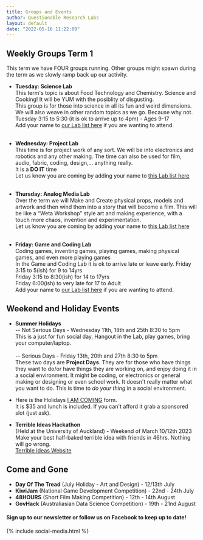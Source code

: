 ```yaml
---
title: Groups and Events
author: Questionable Research Labs
layout: default
date: "2022-05-16 11:22:00"
---
```


## Weekly Groups Term 1

This term we have FOUR groups running. Other groups might spawn during the term as we slowly ramp back up our activity. 


 - **Tuesday: Science Lab**<br> 
   This term's topic is about Food Technology and Chemistry. Science and Cooking! It will be YUM with the posiblity of disgusting.<br>
   This group is for those into science in all its fun and weird dimensions.<br> 
   We will also weave in other random topics as we go. Because why not.<br>
   Tuesday 3:15 to 5:30 (it is ok to arrive up to 4pm) - Ages 9-17<br>
   Add your name to [our Lab list here](https://forms.gle/NAdtGMuaCTZ5V3TL6) if you are wanting to attend.<br><br>
   

 - **Wednesday: Project Lab**<br>
   This time is for project work of any sort. We will be into electronics and robotics and any other making. 
   The time can also be used for film, audio, fabric, coding, design,... anything really.<br>
   It is a __DO IT__ time<br>
   Let us know you are coming by adding your name to [this Lab list here](https://forms.gle/bWX1fC4Zg47Dqaiz7)<br><br>


 - **Thursday: Analog Media Lab**<br>
   Over the term we will Make and Create physical props, models and artwork and then wind them into a story that will become a film. This will be like a “Weta Workshop” style art and making experience, with a touch more chaos, invention and experimentation.<br>
   Let us know you are coming by adding your name to [this Lab list here](https://forms.gle/RF345AfB5NbovTam9)<br><br> 


 - **Friday: Game and Coding Lab**<br>
   Coding games, inventing games, playing games, making physical games, and even more playing games<br>
   In the Game and Coding Lab it is ok to arrive late or leave early.
    Friday 3:15 to 5(ish) for 9 to 14yrs<br>
    Friday 3:15 to 8:30(ish) for 14 to 17yrs<br>
    Friday 6:00(ish) to very late for 17 to Adult<br>
    Add your name to [our Lab list here](https://forms.gle/3S42TGrn3NpRifKb9) if you are wanting to attend.<br>
    


## Weekend and Holiday Events
- **Summer Holidays**<br>
-- Not Serious Days - Wednesday 11th, 18th and 25th  8:30 to 5pm<br> 
This is a just for fun social day. Hangout in the Lab, play games, bring your computer/laptop.<br><br>
-- Serious Days - Friday 13th, 20th and 27th  8:30 to 5pm<br> 
These two days are __Project Days__. They are for those who have things they want to do/or have things they are working on, and enjoy doing it in a social environment. It might be coding, or electronics or general making or designing or even school work. It doesn't really matter what you want to do. This is time to *do your thing* in a social environment.

- Here is the Holidays [I AM COMING](https://forms.gle/uQ2i2PyHs6ayy3fy7) form.<br> 
It is $35 and lunch is included. If you can't afford it grab a sponsored slot (just ask).

- **Terrible Ideas Hackathon**<br> (Held at the University of Auckland) - Weekend of March 10/12th 2023<br>
Make your best half-baked terrible idea with friends in 46hrs. Nothing will go wrong.<br>
[Terrible Ideas Website](https://terriblehack.nz/) 

## Come and Gone ##
 - **Day Of The Tread** (July Holiday - Art and Design) - 12/13th July
 - **KiwiJam** (National Game Development Competition) - 22nd - 24th July
 - **48HOURS** (Short Film Making Competition) - 12th - 14th August
 - **GovHack** (Australiasian Data Science Competition) - 19th - 21nd August

#### Sign up to our newsletter or follow us on Facebook to keep up to date!


{% include social-media.html %}